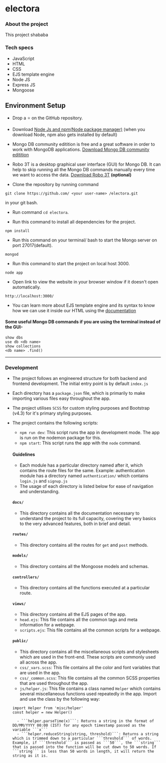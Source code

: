 # electora

### About the project
This project shababa

### Tech specs
- JavaScript
- HTML
- CSS
- EJS template engine
- Node JS
- Express JS
- Mongoose

## Environment Setup

- Drop a :star: on the GitHub repository.
- Download [Node Js and npm(Node package manager)](https://nodejs.org/en/) (when you download Node, npm also gets installed by default)
- Mongo DB community editition is free and a great software in order to work with MongoDB applications. [Download Mongo DB community editition](https://docs.mongodb.com/manual/administration/install-community/)
- Robo 3T is a desktop graphical user interface (GUI) for Mongo DB. It can help to skip running all the Mongo DB commands manually every time we want to access the data. [Download Robo 3T](https://robomongo.org/download) **(optional)**


- Clone the repository by running command
```
git clone https://github.com/ <your user-name> /electora.git
```
in your git bash.

- Run command `cd electora`.

- Run this command to install all dependencies for the project.
```
npm install
```

- Run this command on your terminal/ bash to start the Mongo server on port 27017(default).
```
mongod
```

- Run this command to start the project on local host 3000.
```
node app
```

- Open link to view the website in your browser window if it doesn't open automatically.
```
http://localhost:3000/
```

- You can learn more about EJS template engine and its syntax to know how we can use it inside our HTML using the [documentation](https://ejs.co/#docs)

#### Some useful Mongo DB commands if you are using the terminal instead of the GUI-
```
show dbs
use db <db name>
show collections
<db name> .find()
```

------

### Development
- The project follows an engineered structure for both backend and frontend development. The initial entry point is by default ```index.js```
- Each directory has a ```package.json``` file, which is primarily to make importing various files easy throughout the app.
- The project utilises ```SCSS``` for custom styling purposes and Bootstrap (v4.3) for it's primary styling purposes.
- The project contains the following scripts:
    - ```npm run dev```: This script runs the app in development mode. The app is run on the nodemon package for this.
    - ```npm start```: This script runs the app with the ```node``` command.

    #### Guidelines
    - Each module has a particular directory named after it, which contains the route files for the same. Example: authentication module has a directory named ```authentication/``` which contains ```login.js``` and ```signup.js```
    - The usage of each directory is listed below for ease of navigation and understanding.

    #### ```docs/```
    - This directory contains all the documentation necessary to understand the project to its full capacity, covering the very basics to the very advanced features, both in brief and detail.
    
    #### ```routes/```
    - This directory contains all the routes for ```get``` and ```post``` methods.

    #### ```models/```
    - This directory contains all the Mongoose models and schemas.

    #### ```controllers/```
    - This directory contains all the functions executed at a particular route.
    
    #### ```views/```
    - This directory contains all the EJS pages of the app.
    - ```head.ejs```: This file contains all the common tags and meta information for a webpage.
    - ```scripts.ejs```: This file contains all the common scripts for a webpage.

    #### ```public/```
    - This directory contains all the miscellaneous scripts and stylesheets which are used in the front-end. These scripts are commonly used all across the app.
    - ```css/_vars.scss```: This file contains all the color and font variables that are used in the app.
    - ```css/_common.scss```: This file contains all the common SCSS properties that are used throughout the app.
    - ```js/helper.js```: This file contains a class named ```Helper``` which contains several miscellaneous functions used repeatedly in the app. Import and use the class by the following way: 
    ```
    import Helper from 'misc/helper'
    const helper = new Helper()
    ```
        - ```helper.parseTime(x)```: Returns a string in the format of DD/MM/YYYY 00:00 (IST) for any epoch timestamp passed as the variable ```x```
        - ```helper.reduceString(string, threshold)```: Returns a string which is trimmed down to a particular ```threshold``` of words. Example, if ```threshold``` is passed as ```50```, the ```string``` that is passed into the function will be cut down to 50 words. If ```string``` is less than 50 words in length, it will return the string as it is.
